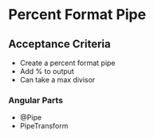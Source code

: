 # Percent Format Pipe

## Acceptance Criteria
- Create a percent format pipe
- Add % to output
- Can take a max divisor

### Angular Parts
- @Pipe
- PipeTransform
